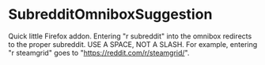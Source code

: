 # SubredditOmniboxSuggestion
Quick little Firefox addon.
Entering "r subreddit" into the omnibox redirects to the proper subreddit. USE A SPACE, NOT A SLASH. For example, entering "r steamgrid" goes to "https://reddit.com/r/steamgrid/".